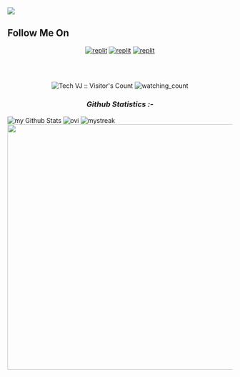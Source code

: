
  <a href="https://github.com/VJBots/readme-typing-svg">
    <img src="https://readme-typing-svg.demolab.com/?lines=Tech+VJ&font=Fira%20SemiBold&center=true&width=480&height=45&color=fff68f&vCenter=true&pause=1000&size=40" /></a>
</p>

## Follow Me On

</p>
<p align="center">
<a href="https://instagram.com/tech.vj"><img alt="replit" src="https://img.shields.io/badge/-Instagram-orange?style=for-the-badge&logo=instagram&logoColor=white"/></a> <a href="https://telegram.me/VJ_Botz"><img alt="replit" src="https://img.shields.io/badge/-Telegram-blue?style=for-the-badge&logo=telegram&logoColor=white"/></a>
<a href="https://youtube.com/@Tech_VJ"><img alt="replit" src="https://img.shields.io/badge/-youtube-red?style=for-the-badge&logo=youtube&logoColor=white"/></a>
</p>

<br>
<br>
<p align="center">
<img src="https://profile-counter.glitch.me/{VJBots}/count.svg" alt="Tech VJ :: Visitor's Count" />
<img src="https://komarev.com/ghpvc/?username=VJBots&color=brightyellow" alt="watching_count" />
</p>

<h3 align="center"><b><i>Github Statistics :-</i></b></h3>
<img align="center" src="https://github-readme-stats.vercel.app/api?username=VJBots&include_all_commits=true&count_private=true&show_icons=true&line_height=20&title_color=2B5BBD&icon_color=1124BB&text_color=A1A1A1&bg_color=0,000000,130F40" alt="my Github Stats" />
<img align="center" src="https://github-readme-stats.vercel.app/api/top-langs?username=VJBots&show_icons=true&locale=en&layout=compact&theme=chartreuse-dark" alt="ovi"/>
<img align="center" src="https://github-readme-streak-stats.herokuapp.com/?user=VJBots&theme=chartreuse-dark" alt="mystreak"/>
<a href="https://github.com/VJBots"><img width=550 src="https://github-profile-trophy.vercel.app/?username=VJBots&theme=dracula&no-frame=true&title=Followers,Stars,Commit,Repository,Issues"/></a>
